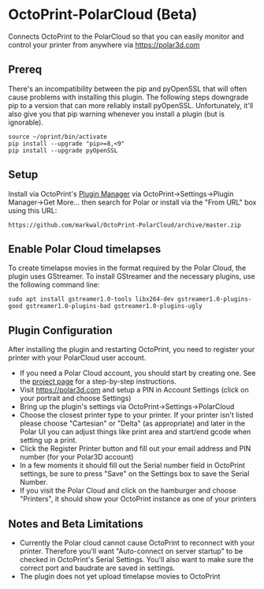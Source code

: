 # OctoPrint-PolarCloud (Beta)

Connects OctoPrint to the PolarCloud so that you can easily monitor and control
your printer from anywhere via https://polar3d.com

## Prereq

There's an incompatibility between the pip and pyOpenSSL that will often cause
problems with installing this plugin.  The following steps downgrade pip to a
version that can more reliably install pyOpenSSL.  Unfortunately, it'll also
give you that pip warning whenever you install a plugin (but is ignorable).

```
source ~/oprint/bin/activate
pip install --upgrade "pip>=8,<9"
pip install --upgrade pyOpenSSL
```

## Setup

Install via OctoPrint's [Plugin Manager](https://github.com/foosel/OctoPrint/wiki/Plugin:-Plugin-Manager)
via OctoPrint-\>Settings-\>Plugin Manager-\>Get More... then search for Polar or
install via the "From URL" box using this URL:

    https://github.com/markwal/OctoPrint-PolarCloud/archive/master.zip

## Enable Polar Cloud timelapses

To create timelapse movies in the format required by the Polar Cloud, the
plugin uses GStreamer.  To install GStreamer and the necessary plugins, use the
following command line:

```
sudo apt install gstreamer1.0-tools libx264-dev gstreamer1.0-plugins-good gstreamer1.0-plugins-bad gstreamer1.0-plugins-ugly
```

## Plugin Configuration

After installing the plugin and restarting OctoPrint, you need to register your
printer with your PolarCloud user account.
* If you need a Polar Cloud account, you should start by creating one.  See the
  [project page](https://markwal.github.io/OctoPrint-PolarCloud) for a
  step-by-step instructions.
* Visit https://polar3d.com and setup a PIN in Account Settings (click on your
  portrait and choose Settings)
* Bring up the plugin's settings via OctoPrint-\>Settings-\>PolarCloud
* Choose the closest printer type to your printer. If your printer isn't listed
  please choose "Cartesian" or "Delta" (as appropriate) and later in the Polar UI
  you can adjust things like print area and start/end gcode when setting up a print.
* Click the Register Printer button and fill out your email address and PIN
  number (for your Polar3D account)
* In a few moments it should fill out the Serial number field in OctoPrint
  settings, be sure to press "Save" on the Settings box to save the Serial Number.
* If you visit the Polar Cloud and click on the hamburger and choose
  "Printers", it should show your OctoPrint instance as one of your printers

## Notes and Beta Limitations

* Currently the Polar cloud cannot cause OctoPrint to reconnect with your
  printer.  Therefore you'll want "Auto-connect on server startup" to be
  checked in OctoPrint's Serial Settings. You'll also want to make sure the
  correct port and baudrate are saved in settings.
* The plugin does not yet upload timelapse movies to OctoPrint
